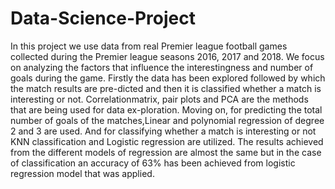 # Data-Science-Project
In this project we use data from real Premier league football games collected during the Premier league seasons 2016, 2017 and 2018.  We focus on analyzing the factors that influence the interestingness and number of goals during the game. Firstly the data has been explored followed by which the match results are pre-dicted and then it is classified whether a match is interesting or not.   Correlationmatrix, pair plots and PCA are the methods that are being used for data ex-ploration.   Moving on, for predicting the total number of goals of the matches,Linear and polynomial regression of degree 2 and 3 are used.   And for classifying whether a match is interesting or not KNN classification and Logistic regression are  utilized.    The  results  achieved  from  the  different  models  of  regression  are almost the same but in the case of classification an accuracy of 63%  has been achieved from logistic regression model that was applied.
